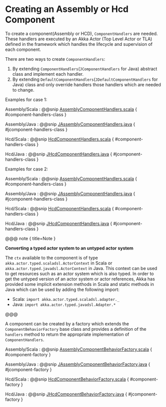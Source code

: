 # Creating an Assembly or Hcd Component

To create a component(Assembly or HCD), `ComponentHandlers` are needed. 
These handlers are executed by an Akka Actor (Top Level Actor or TLA)
defined in the framework which handles the lifecycle and supervision of each component.

There are two ways to create `ComponentHandlers`:

1. By extending `ComponentHandlers`(`JComponentHandlers` for Java) abstract class and implement each handler.
2. By extending `DefaultComponentHandlers`(`JDefaultComponentHandlers` for Java) class and only override handlers those handlers which are needed to change.

Examples for case 1:

Assembly/Scala
:   @@snip [AssemblyComponentHandlers.scala](../../../../examples/src/main/scala/example/framework/components/assembly/AssemblyComponentHandlers.scala) { #component-handlers-class }

Assembly/Java
:   @@snip [JAssemblyComponentHandlers.java](../../../../examples/src/main/java/example/framework/components/assembly/JAssemblyComponentHandlers.java) { #jcomponent-handlers-class }

Hcd/Scala
:   @@snip [HcdComponentHandlers.scala](../../../../examples/src/main/scala/example/framework/components/hcd/HcdComponentHandlers.scala) { #component-handlers-class }

Hcd/Java
:   @@snip [JHcdComponentHandlers.java](../../../../examples/src/main/java/example/framework/components/hcd/JHcdComponentHandlers.java) { #jcomponent-handlers-class }


Examples for case 2:

Assembly/Scala
:   @@snip [AssemblyComponentHandlers.scala](../../../../examples/src/main/scala/example/framework/components/assembly/TCSAssemblyCompHandlers.scala) { #component-handlers-class }

Assembly/Java
:   @@snip [JAssemblyComponentHandlers.java](../../../../examples/src/main/java/example/framework/components/assembly/JTCSAssemblyCompHandlers.java) { #jcomponent-handlers-class }

Hcd/Scala
:   @@snip [HcdComponentHandlers.scala](../../../../examples/src/main/scala/example/framework/components/hcd/TCSHcdCompHandlers.scala) { #component-handlers-class }

Hcd/Java
:   @@snip [JHcdComponentHandlers.java](../../../../examples/src/main/java/example/framework/components/hcd/JTCSHcdCompHandlers.java) { #jcomponent-handlers-class }

@@@ note { title=Note }

**Converting a typed actor system to an untyped actor system** 

The `ctx` available to the component is of type `akka.actor.typed.scaladsl.ActorContext` in Scala or `akka.actor.typed.javadsl.ActorContext` 
in Java. This context can be used to get resources such as an actor system which is also typed. In order to get the untyped 
version of an actor system or actor references, Akka has  provided some implicit extension methods in Scala and static
methods in Java which can be used by adding the following import: 

* Scala: `import akka.actor.typed.scaladsl.adapter._`
* Java: `import akka.actor.typed.javadsl.Adapter.*`

@@@

A component can be created by a factory which extends the `ComponentBehaviorFactory` base class and provides a definition of the `handlers` method to return the appropriate implementation of `ComponentHandlers`.

Assembly/Scala
:   @@snip [AssemblyComponentBehaviorFactory.scala](../../../../examples/src/main/scala/example/framework/components/assembly/AssemblyComponentBehaviorFactory.scala) { #component-factory }

Assembly/Java
:   @@snip [JAssemblyComponentBehaviorFactory.java](../../../../examples/src/main/java/example/framework/components/assembly/JAssemblyComponentBehaviorFactory.java) { #jcomponent-factory }

Hcd/Scala
:   @@snip [HcdComponentBehaviorFactory.scala](../../../../examples/src/main/scala/example/framework/components/hcd/HcdComponentBehaviorFactory.scala) { #component-factory }

Hcd/Java
:   @@snip [JHcdComponentBehaviorFactory.java](../../../../examples/src/main/java/example/framework/components/hcd/JHcdComponentBehaviorFactory.java) { #jcomponent-factory }
